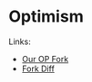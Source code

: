 # Optimism

Links:
- [Our OP Fork](https://github.com/Layr-Labs/optimism)
- [Fork Diff](https://layr-labs.github.io/optimism/)